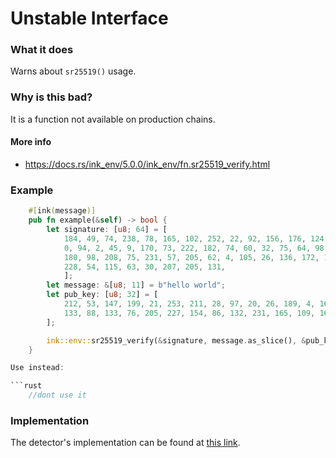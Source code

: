 # Unstable Interface

### What it does

Warns about `sr25519()` usage.  

### Why is this bad?

It is a function not available on production chains.

#### More info

- https://docs.rs/ink_env/5.0.0/ink_env/fn.sr25519_verify.html 
### Example

```rust
    #[ink(message)]
    pub fn example(&self) -> bool {
        let signature: [u8; 64] = [
            184, 49, 74, 238, 78, 165, 102, 252, 22, 92, 156, 176, 124, 118, 168, 116, 247, 99,
            0, 94, 2, 45, 9, 170, 73, 222, 182, 74, 60, 32, 75, 64, 98, 174, 69, 55, 83, 85,
            180, 98, 208, 75, 231, 57, 205, 62, 4, 105, 26, 136, 172, 17, 123, 99, 90, 255,
            228, 54, 115, 63, 30, 207, 205, 131,
            ];
        let message: &[u8; 11] = b"hello world";
        let pub_key: [u8; 32] = [
            212, 53, 147, 199, 21, 253, 211, 28, 97, 20, 26, 189, 4, 169, 159, 214, 130, 44,
            133, 88, 133, 76, 205, 227, 154, 86, 132, 231, 165, 109, 162, 125,
        ];

        ink::env::sr25519_verify(&signature, message.as_slice(), &pub_key).is_ok()
    }

Use instead:

```rust
    //dont use it
```

### Implementation

The detector's implementation can be found at [this link](https://github.com/CoinFabrik/scout/tree/main/detectors/unstable-interface).
